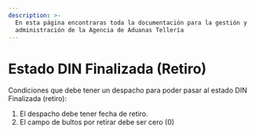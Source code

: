 ```yaml
---
description: >-
  En esta página encontraras toda la documentación para la gestión y
  administración de la Agencia de Aduanas Tellería
---
```


# Estado DIN Finalizada (Retiro)

Condiciones que debe tener un despacho para poder pasar al estado DIN Finalizada (retiro):

1. El despacho debe tener fecha de retiro.
2. El campo de bultos por retirar debe ser cero (0)
